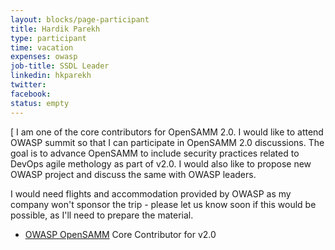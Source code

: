 ```yaml
---
layout: blocks/page-participant
title: Hardik Parekh
type: participant
time: vacation
expenses: owasp
job-title: SSDL Leader
linkedin: hkparekh
twitter: 
facebook:
status: empty
---
```


[ I am one of the core contributors for OpenSAMM 2.0. I would like to attend OWASP summit so that I can participate in OpenSAMM 2.0 discussions.
The goal is to advance OpenSAMM to include security practices related to DevOps agile methology as part of v2.0. I would also like to propose new OWASP project and discuss the same with OWASP leaders.  

I would need flights and accommodation provided by OWASP as my company won't sponsor the trip - please let us know soon if this would be possible, as I'll need to prepare the material.

* [OWASP OpenSAMM](https://www.owasp.org/index.php/OWASP_SAMM_Project) Core Contributor for v2.0

